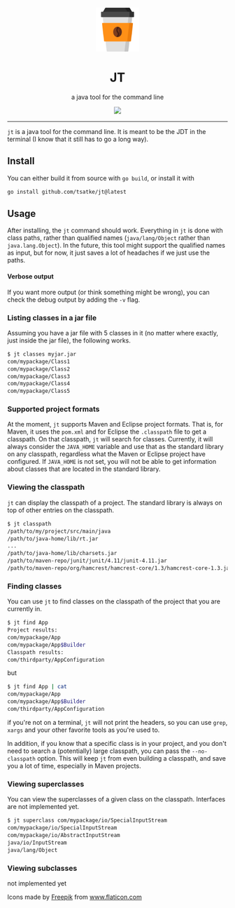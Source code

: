 <p align="center">
    <img src="./.github/logo.png" width="100" alt="logo"/>
    <h1 align="center">JT</h1>
    <p align="center">a java tool for the command line</p>
    <p align="center">
        <a href="https://github.com/tsatke/jt/actions/workflows/go.yml"><img src="https://github.com/tsatke/jt/actions/workflows/go.yml/badge.svg"></a>
    </p>
</p>

---

`jt` is a java tool for the command line.
It is meant to be the JDT in the terminal (I know that it still has to go a long way).

## Install

You can either build it from source with `go build`, or install it with
```bash
go install github.com/tsatke/jt@latest
```

## Usage

After installing, the `jt` command should work.
Everything in `jt` is done with class paths, rather than qualified names (`java/lang/Object` rather than `java.lang.Object`).
In the future, this tool might support the qualified names as input, but for now, it just saves a lot of headaches if we just use the paths.

#### Verbose output

If you want more output (or think something might be wrong), you can check the debug output by adding the `-v` flag.

### Listing classes in a jar file

Assuming you have a jar file with 5 classes in it (no matter where exactly, just inside the jar file), the following works.
```bash
$ jt classes myjar.jar
com/mypackage/Class1
com/mypackage/Class2
com/mypackage/Class3
com/mypackage/Class4
com/mypackage/Class5
```

### Supported project formats

At the moment, `jt` supports Maven and Eclipse project formats.
That is, for Maven, it uses the `pom.xml` and for Eclipse the `.classpath` file to get a classpath.
On that classpath, `jt` will search for classes.
Currently, it will always consider the `JAVA_HOME` variable and use that as the standard library on any classpath, regardless what the Maven or Eclipse project have configured.
If `JAVA_HOME` is not set, you will not be able to get information about classes that are located in the standard library.

### Viewing the classpath

`jt` can display the classpath of a project.
The standard library is always on top of other entries on the classpath.
```bash
$ jt classpath
/path/to/my/project/src/main/java
/path/to/java-home/lib/rt.jar
...
/path/to/java-home/lib/charsets.jar
/path/to/maven-repo/junit/junit/4.11/junit-4.11.jar
/path/to/maven-repo/org/hamcrest/hamcrest-core/1.3/hamcrest-core-1.3.jar
```

### Finding classes

You can use `jt` to find classes on the classpath of the project that you are currently in.
```bash
$ jt find App
Project results:
com/mypackage/App
com/mypackage/App$Builder
Classpath results:
com/thirdparty/AppConfiguration
```
but
```bash
$ jt find App | cat
com/mypackage/App
com/mypackage/App$Builder
com/thirdparty/AppConfiguration
```
if you're not on a terminal, `jt` will not print the headers, so you can use `grep`, `xargs` and your other favorite tools as you're used to.

In addition, if you know that a specific class is in your project, and you don't need to search a (potentially) large classpath, you can pass the `--no-classpath` option.
This will keep `jt` from even building a classpath, and save you a lot of time, especially in Maven projects.

### Viewing superclasses

You can view the superclasses of a given class on the classpath.
Interfaces are not implemented yet.
```bash
$ jt superclass com/mypackage/io/SpecialInputStream
com/mypackage/io/SpecialInputStream
com/mypackage/io/AbstractInputStream
java/io/InputStream
java/lang/Object
```

### Viewing subclasses
not implemented yet

<div>Icons made by <a href="https://www.freepik.com" title="Freepik">Freepik</a> from <a href="https://www.flaticon.com/" title="Flaticon">www.flaticon.com</a></div>